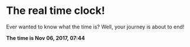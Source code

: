 # The real time clock!

Ever wanted to know what the time is? Well, your journey is about to end!

**The time is Nov 06, 2017, 07:44**